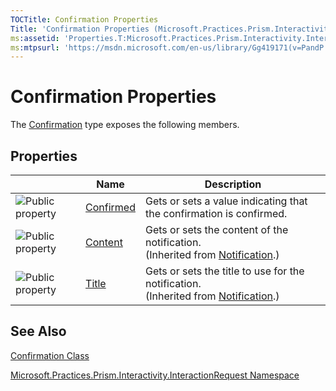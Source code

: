 ```yaml
---
TOCTitle: Confirmation Properties
Title: 'Confirmation Properties (Microsoft.Practices.Prism.Interactivity.InteractionRequest)'
ms:assetid: 'Properties.T:Microsoft.Practices.Prism.Interactivity.InteractionRequest.Confirmation'
ms:mtpsurl: 'https://msdn.microsoft.com/en-us/library/Gg419171(v=PandP.50)'
---
```



# Confirmation Properties

The [Confirmation](https://msdn.microsoft.com/library/microsoft.practices.prism.interactivity.interactionrequest.confirmation) type exposes the following members.

## Properties

<span id="propertyTableToggle"></span>
<table>

<thead>
<tr class="header">
<th> </th>
<th>Name</th>
<th>Description</th>
</tr>
</thead>
<tbody>
<tr class="odd">
<td><img src="https://msdn.microsoft.com/en-us/Gg419171.pubproperty(en-us,PandP.50).gif" title="Public property" /></td>
<td><a href="https://msdn.microsoft.com/library/microsoft.practices.prism.interactivity.interactionrequest.confirmation.confirmed">Confirmed</a></td>
<td><div class="summary">
Gets or sets a value indicating that the confirmation is confirmed.
</div></td>
</tr>
<tr class="even">
<td><img src="https://msdn.microsoft.com/en-us/Gg419171.pubproperty(en-us,PandP.50).gif" title="Public property" /></td>
<td><a href="https://msdn.microsoft.com/library/microsoft.practices.prism.interactivity.interactionrequest.notification.content">Content</a></td>
<td><div class="summary">
Gets or sets the content of the notification.
</div>
(Inherited from <a href="https://msdn.microsoft.com/library/microsoft.practices.prism.interactivity.interactionrequest.notification">Notification</a>.)</td>
</tr>
<tr class="odd">
<td><img src="https://msdn.microsoft.com/en-us/Gg419171.pubproperty(en-us,PandP.50).gif" title="Public property" /></td>
<td><a href="https://msdn.microsoft.com/library/microsoft.practices.prism.interactivity.interactionrequest.notification.title">Title</a></td>
<td><div class="summary">
Gets or sets the title to use for the notification.
</div>
(Inherited from <a href="https://msdn.microsoft.com/library/microsoft.practices.prism.interactivity.interactionrequest.notification">Notification</a>.)</td>
</tr>
</tbody>
</table>

## See Also

[Confirmation Class](https://msdn.microsoft.com/library/microsoft.practices.prism.interactivity.interactionrequest.confirmation)

[Microsoft.Practices.Prism.Interactivity.InteractionRequest Namespace](https://msdn.microsoft.com/library/microsoft.practices.prism.interactivity.interactionrequest)
